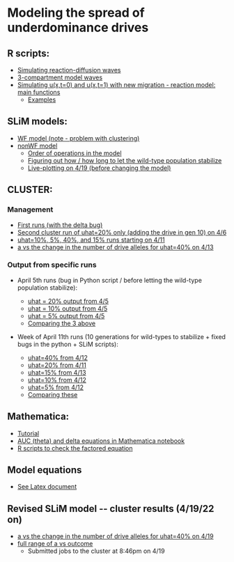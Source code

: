 # Modeling the spread of underdominance drives

## R scripts:
* [Simulating reaction-diffusion waves](scripts/numerical-reaction-diffusion-functions.R)
* [3-compartment model waves](scripts/compartment-model.R)
* [Simulating u(x,t=0) and u(x,t=1) with new migration - reaction model: main functions](scripts/functions-main-model.R)
  + [Examples](scripts/examples-main-model.R)

## SLiM models:
* [WF model (note - problem with clustering)](slim/WF-model.slim)
* [nonWF model](slim/nonWF-model.slim)
  + [Order of operations in the model](slim/slim_order_of_operations.md)
  + [Figuring out how / how long to let the wild-type population stabilize](slim/wt-stabilize/wild-type-stabilization.md)
  + [Live-plotting on 4/19 (before changing the model)](zero-window/live_plot_results_uhat40.md)


## CLUSTER:

### Management 

* [First runs (with the delta bug)](cluster/slurm_management.md)
* [Second cluster run of uhat=20% only (adding the drive in gen 10) on 4/6](cluster/april6-cluster_runs_2.md)
* [uhat=10%, 5%, 40%, and 15% runs starting on 4/11](cluster/april11-cluster_runs.md)
* [a vs the change in the number of drive alleles for uhat=40% on 4/13](cluster/u_hat=0.4_run/april13-uhat40_a_vs_change_in_dr.md)

### Output from specific runs

* April 5th runs (bug in Python script / before letting the wild-type population stabilize):
  + [uhat = 20% output from 4/5](cluster/u_hat=0.2_run/april5-uhat20_redo_delta.md)
  + [uhat = 10% output from 4/5](cluster/u_hat=0.1_run/april5-uhat10_redo_delta.md)
  + [uhat = 5% output from 4/5](cluster/u_hat=0.05_run/april5-uhat5_redo_delta.md)
  + [Comparing the 3 above](cluster/u_hat_comparisons/april5-redo_delta_uhat_comparison.md)


* Week of April 11th runs (10 generations for wild-types to stabilize + fixed bugs in the python + SLiM scripts):
  + [uhat=40% from 4/12](cluster/u_hat=0.4_run/april12-uhat40_wt_gens_results.md)
  + [uhat=20% from 4/11](cluster/u_hat=0.2_run/april11-uhat20_wt_gens_results.md)
  + [uhat=15% from 4/13](cluster/u_hat=0.15_run/april13-uhat15_wt_gens_results.md)
  + [uhat=10% from 4/12](cluster/u_hat=0.1_run/april12-uhat10_wt_gens_results.md)
  + [uhat=5% from 4/12](cluster/u_hat=0.05_run/april12-uhat5_wt_gens_results.md)
  + [Comparing these](cluster/u_hat_comparisons/april12-uhat_comparison.md)
 
## Mathematica:

* [Tutorial](mathematica/mathematica_tutorial.md)
* [AUC (theta) and delta equations in Mathematica notebook](mathematica/AUC_only.nb)
* [R scripts to check the factored equation](scripts/auc-equations.R)

## Model equations

* [See Latex document](correct_model_equations.pdf)

## Revised SLiM model -- cluster results (4/19/22 on)

* [a vs the change in the number of drive alleles for uhat=40% on 4/19](cluster/u_hat=0.4_run/april19-uhat40_a_vs_change_in_dr_revised_model.md)
* [full range of a vs outcome](cluster/u_hat=0.4_run/april19-uhat40_a_vs_p_increase.md)
  + Submitted jobs to the cluster at 8:46pm on 4/19
